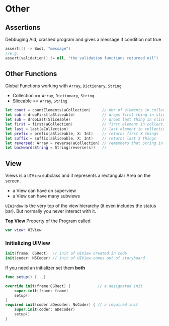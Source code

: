 # Other

## Assertions
Debbuging Aid, crashed program and gives a message if condition not true
```swift
assert(() -> Bool, "message")
//e.g.
assert(validation() != nil, "the validation functions returned nil")
```

## Other Functions
Global Functions working with `Array`, `Dictionary`, `String`
* Collection == `Array`, `Dictionary`, `String`
* Sliceable  == `Array`, `String`

```swift
let count = countElements(aCollection)     // nbr of elements in collection
let sub = dropFirst(aSliceable)            // drops first thing in sliceable
let sub = dropLast(Sliceable)              // drops last thing in sliceable
let first = first(aCollection)             // first element in collection
let last = last(aCollection)               // last element in collection
let prefix = prefix(aSliceable, X: Int)    // returns first X things
let suffix = suffix(aSliceable, X: Int)    // returns last X things
let reversed: Array = reverse(aCollection) // remembers that String in a collection
let backwardsString = String(reverse(s))   // 
```
## View
Views is a `UIView` subclass and it represents a rectangular Area on the screen.
* a View can have on superview
* a View can have many subviews

`UIWindow` is the very top of the view hierarchy (it even includes the status bar). But normally you never interact with it.

**Top View**
Property of the Program called
```swift
var view: UIView
```

### Initializing UIView
```swift
init(frame: CGRect)  // init of UIView created in code
init(coder: NSCoder) // init of UIView comes out of storyboard
```

If you need an initializer set them **both**
```swift
func setup() {...}

override init(frame:CGRect) {            // a designated init
    super.init(frame: frame)
    setup()
}
required init(coder aDecoder: NsCoder) { // a required init
    super.init(coder: aDecoder)
    setup()
}
```